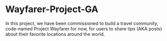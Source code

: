 # Wayfarer-Project-GA
In this project, we have been commissioned to build a travel community, code-named Project Wayfarer for now, for users to share tips (AKA posts) about their favorite locations around the world.
